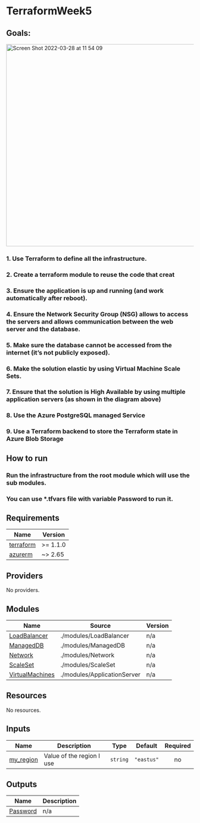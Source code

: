 # TerraformWeek5

## Goals:

<img width="542" alt="Screen Shot 2022-03-28 at 11 54 09" src="https://user-images.githubusercontent.com/93793111/160362958-ad89d339-d94d-4fce-995e-891e3160b7e6.png">

### 1. Use Terraform to define all the infrastructure.
### 2. Create a terraform module to reuse the code that creat
### 3. Ensure the application is up and running (and work automatically after reboot).
### 4. Ensure the Network Security Group (NSG) allows to access the servers and allows communication between the web server and the database.
### 5. Make sure the database cannot be accessed from the internet (it’s not publicly exposed).
### 6. Make the solution elastic by using Virtual Machine Scale Sets.
### 7. Ensure that the solution is High Available by using multiple application servers (as shown in the diagram above)
### 8. Use the Azure PostgreSQL managed Service
### 9. Use a Terraform backend to store the Terraform state in Azure Blob Storage



## How to run

### Run the infrastructure from the root module which will use the sub modules.

### You can use *.tfvars file with variable Password to run it.



<!-- BEGIN_TF_DOCS -->
## Requirements

| Name | Version |
|------|---------|
| <a name="requirement_terraform"></a> [terraform](#requirement\_terraform) | >= 1.1.0 |
| <a name="requirement_azurerm"></a> [azurerm](#requirement\_azurerm) | ~> 2.65 |

## Providers

No providers.

## Modules

| Name | Source | Version |
|------|--------|---------|
| <a name="module_LoadBalancer"></a> [LoadBalancer](#module\_LoadBalancer) | ./modules/LoadBalancer | n/a |
| <a name="module_ManagedDB"></a> [ManagedDB](#module\_ManagedDB) | ./modules/ManagedDB | n/a |
| <a name="module_Network"></a> [Network](#module\_Network) | ./modules/Network | n/a |
| <a name="module_ScaleSet"></a> [ScaleSet](#module\_ScaleSet) | ./modules/ScaleSet | n/a |
| <a name="module_VirtualMachines"></a> [VirtualMachines](#module\_VirtualMachines) | ./modules/ApplicationServer | n/a |

## Resources

No resources.

## Inputs

| Name | Description | Type | Default | Required |
|------|-------------|------|---------|:--------:|
| <a name="input_my_region"></a> [my\_region](#input\_my\_region) | Value of the region I use | `string` | `"eastus"` | no |

## Outputs

| Name | Description |
|------|-------------|
| <a name="output_Password"></a> [Password](#output\_Password) | n/a |
<!-- END_TF_DOCS -->
